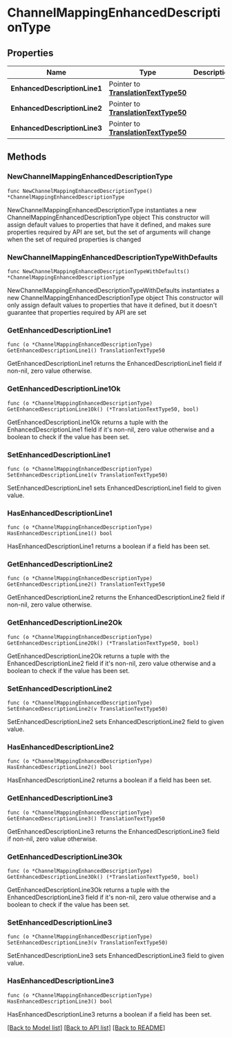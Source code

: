# ChannelMappingEnhancedDescriptionType

## Properties

Name | Type | Description | Notes
------------ | ------------- | ------------- | -------------
**EnhancedDescriptionLine1** | Pointer to [**TranslationTextType50**](TranslationTextType50.md) |  | [optional] 
**EnhancedDescriptionLine2** | Pointer to [**TranslationTextType50**](TranslationTextType50.md) |  | [optional] 
**EnhancedDescriptionLine3** | Pointer to [**TranslationTextType50**](TranslationTextType50.md) |  | [optional] 

## Methods

### NewChannelMappingEnhancedDescriptionType

`func NewChannelMappingEnhancedDescriptionType() *ChannelMappingEnhancedDescriptionType`

NewChannelMappingEnhancedDescriptionType instantiates a new ChannelMappingEnhancedDescriptionType object
This constructor will assign default values to properties that have it defined,
and makes sure properties required by API are set, but the set of arguments
will change when the set of required properties is changed

### NewChannelMappingEnhancedDescriptionTypeWithDefaults

`func NewChannelMappingEnhancedDescriptionTypeWithDefaults() *ChannelMappingEnhancedDescriptionType`

NewChannelMappingEnhancedDescriptionTypeWithDefaults instantiates a new ChannelMappingEnhancedDescriptionType object
This constructor will only assign default values to properties that have it defined,
but it doesn't guarantee that properties required by API are set

### GetEnhancedDescriptionLine1

`func (o *ChannelMappingEnhancedDescriptionType) GetEnhancedDescriptionLine1() TranslationTextType50`

GetEnhancedDescriptionLine1 returns the EnhancedDescriptionLine1 field if non-nil, zero value otherwise.

### GetEnhancedDescriptionLine1Ok

`func (o *ChannelMappingEnhancedDescriptionType) GetEnhancedDescriptionLine1Ok() (*TranslationTextType50, bool)`

GetEnhancedDescriptionLine1Ok returns a tuple with the EnhancedDescriptionLine1 field if it's non-nil, zero value otherwise
and a boolean to check if the value has been set.

### SetEnhancedDescriptionLine1

`func (o *ChannelMappingEnhancedDescriptionType) SetEnhancedDescriptionLine1(v TranslationTextType50)`

SetEnhancedDescriptionLine1 sets EnhancedDescriptionLine1 field to given value.

### HasEnhancedDescriptionLine1

`func (o *ChannelMappingEnhancedDescriptionType) HasEnhancedDescriptionLine1() bool`

HasEnhancedDescriptionLine1 returns a boolean if a field has been set.

### GetEnhancedDescriptionLine2

`func (o *ChannelMappingEnhancedDescriptionType) GetEnhancedDescriptionLine2() TranslationTextType50`

GetEnhancedDescriptionLine2 returns the EnhancedDescriptionLine2 field if non-nil, zero value otherwise.

### GetEnhancedDescriptionLine2Ok

`func (o *ChannelMappingEnhancedDescriptionType) GetEnhancedDescriptionLine2Ok() (*TranslationTextType50, bool)`

GetEnhancedDescriptionLine2Ok returns a tuple with the EnhancedDescriptionLine2 field if it's non-nil, zero value otherwise
and a boolean to check if the value has been set.

### SetEnhancedDescriptionLine2

`func (o *ChannelMappingEnhancedDescriptionType) SetEnhancedDescriptionLine2(v TranslationTextType50)`

SetEnhancedDescriptionLine2 sets EnhancedDescriptionLine2 field to given value.

### HasEnhancedDescriptionLine2

`func (o *ChannelMappingEnhancedDescriptionType) HasEnhancedDescriptionLine2() bool`

HasEnhancedDescriptionLine2 returns a boolean if a field has been set.

### GetEnhancedDescriptionLine3

`func (o *ChannelMappingEnhancedDescriptionType) GetEnhancedDescriptionLine3() TranslationTextType50`

GetEnhancedDescriptionLine3 returns the EnhancedDescriptionLine3 field if non-nil, zero value otherwise.

### GetEnhancedDescriptionLine3Ok

`func (o *ChannelMappingEnhancedDescriptionType) GetEnhancedDescriptionLine3Ok() (*TranslationTextType50, bool)`

GetEnhancedDescriptionLine3Ok returns a tuple with the EnhancedDescriptionLine3 field if it's non-nil, zero value otherwise
and a boolean to check if the value has been set.

### SetEnhancedDescriptionLine3

`func (o *ChannelMappingEnhancedDescriptionType) SetEnhancedDescriptionLine3(v TranslationTextType50)`

SetEnhancedDescriptionLine3 sets EnhancedDescriptionLine3 field to given value.

### HasEnhancedDescriptionLine3

`func (o *ChannelMappingEnhancedDescriptionType) HasEnhancedDescriptionLine3() bool`

HasEnhancedDescriptionLine3 returns a boolean if a field has been set.


[[Back to Model list]](../README.md#documentation-for-models) [[Back to API list]](../README.md#documentation-for-api-endpoints) [[Back to README]](../README.md)


